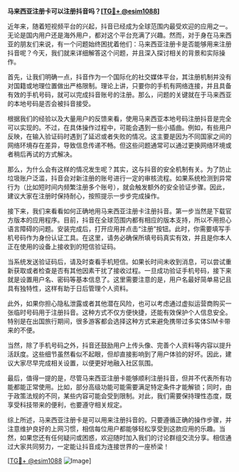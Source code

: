 **马来西亚注册卡可以注册抖音吗？[[TG💪+ @esim1088](https://t.me/s/esim1088)]**

近年来，随着短视频平台的兴起，抖音已经成为全球范围内最受欢迎的应用之一。无论是国内用户还是海外用户，都对这个平台充满了兴趣。然而，对于身在马来西亚的朋友们来说，有一个问题始终困扰着他们：马来西亚注册卡是否能够用来注册抖音呢？今天，我们就来详细解答这个问题，并且深入探讨相关的背景和实际操作。

首先，让我们明确一点，抖音作为一个国际化的社交媒体平台，其注册机制并没有对国籍或地理位置做出严格限制。理论上讲，只要你的手机有网络连接，并且具备有效的手机号码，就可以完成抖音账号的注册。那么，问题的关键就在于马来西亚的本地号码是否会被抖音接受。

根据我们的经验以及大量用户的反馈来看，使用马来西亚本地号码注册抖音是完全可以实现的。不过，在具体操作过程中，可能会遇到一些小插曲。例如，有些用户反映，在输入验证码时遇到了延迟或者失败的情况。这主要是因为不同国家之间的网络环境存在差异，导致信息传递不畅。但这些问题通常可以通过更换网络环境或者稍后再试的方式解决。

那么，为什么会有这样的情况发生呢？其实，这与抖音的安全机制有关。为了防止垃圾账户泛滥，抖音会对新注册的账号进行一定的审核流程。如果系统检测到异常行为（比如短时间内频繁注册多个账号），就会触发额外的安全验证步骤。因此，建议大家在注册时保持耐心，按照提示一步步完成操作。

接下来，我们来看看如何正确地用马来西亚注册卡注册抖音。第一步当然是下载官方版本的应用程序。目前，抖音在全球范围内都有相应的版本支持，所以不用担心语言障碍的问题。安装完成后，打开应用并点击“注册”按钮。此时，你需要填写手机号码作为身份认证工具。在这里，请务必确保所填号码真实有效，并且是你本人正在使用的设备上接收到的短信验证码。

当系统发送验证码后，请及时查看手机短信。如果长时间未收到消息，可以尝试重新获取或者检查是否有其他因素干扰了接收过程。一旦成功验证手机号码，接下来就是设置用户名、密码等基本信息了。这里需要注意的是，用户名最好简单易记且具有独特性，这样有助于日后管理个人资料。

此外，如果你担心隐私泄露或者其他潜在风险，也可以考虑通过虚拟运营商购买一张临时号码用于注册抖音。这种方式不仅方便快捷，还能有效保护个人信息安全。特别是在出国旅行期间，很多游客都会选择这种方式来避免携带过多实体SIM卡带来的不便。

当然，除了手机号码之外，抖音还鼓励用户上传头像、完善个人资料等内容以提升活跃度。这些细节虽然看似不起眼，但却直接影响到了用户体验的好坏。因此，建议大家尽早完成相关设置，以便更好地融入社区氛围。

最后，值得一提的是，尽管马来西亚注册卡能够顺利注册抖音，但并不代表所有功能都能正常使用。比如，部分高级功能可能需要满足特定条件才能解锁；同时，由于政策法规的不同，某些内容可能会受到限制。对此，我们需要保持理性态度，既享受科技带来的便利，也要遵守相关规定。

综上所述，马来西亚注册卡是可以用来注册抖音的。只要遵循正确的操作步骤，并注意维护良好的上网习惯，相信每位用户都能够轻松享受到这款应用的乐趣。当然，如果您还有任何疑问或困惑，欢迎随时加入我们的讨论群组交流分享。相信通过大家共同努力，一定能让抖音成为连接世界的一座桥梁！

[[TG💪+ @esim1088](https://t.me/s/esim1088) ![Image](https://i.postimg.cc/4NQfJmqS/Snipaste-2025-05-13-00-14-12.png)]